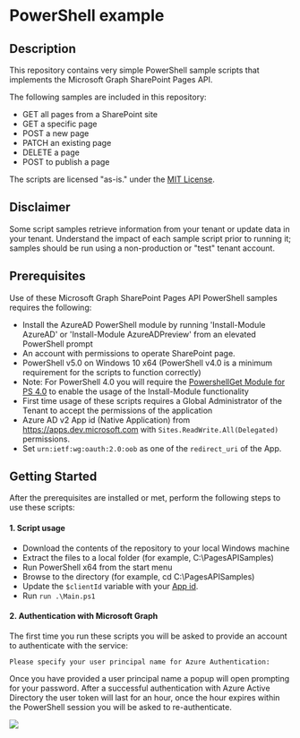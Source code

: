 # PowerShell example

## Description

This repository contains very simple PowerShell sample scripts that implements the Microsoft Graph SharePoint Pages API.

The following samples are included in this repository:

- GET all pages from a SharePoint site
- GET a specific page
- POST a new page
- PATCH an existing page
- DELETE a page
- POST to publish a page

The scripts are licensed "as-is." under the [MIT License](../../LICENSE).

## Disclaimer

Some script samples retrieve information from your tenant or update data in your tenant.  Understand the impact of each sample script prior to running it; samples should be run using a non-production or "test" tenant account.

## Prerequisites

Use of these Microsoft Graph SharePoint Pages API PowerShell samples requires the following:
* Install the AzureAD PowerShell module by running 'Install-Module AzureAD' or 'Install-Module AzureADPreview' from an elevated PowerShell prompt
* An account with permissions to operate SharePoint page.
* PowerShell v5.0 on Windows 10 x64 (PowerShell v4.0 is a minimum requirement for the scripts to function correctly)
* Note: For PowerShell 4.0 you will require the [PowershellGet Module for PS 4.0](https://www.microsoft.com/en-us/download/details.aspx?id=51451) to enable the usage of the Install-Module functionality
* First time usage of these scripts requires a Global Administrator of the Tenant to accept the permissions of the application
* Azure AD v2 App id (Native Application) from <https://apps.dev.microsoft.com> with `Sites.ReadWrite.All(Delegated)` permissions.
* Set `urn:ietf:wg:oauth:2.0:oob` as one of the `redirect_uri` of the App.

## Getting Started

After the prerequisites are installed or met, perform the following steps to use these scripts:

#### 1. Script usage

* Download the contents of the repository to your local Windows machine
* Extract the files to a local folder (for example, C:\PagesAPISamples)
* Run PowerShell x64 from the start menu
* Browse to the directory (for example, cd C:\PagesAPISamples)
* Update the `$clientId` variable with your [App id](https://apps.dev.microsoft.com).
* Run `run .\Main.ps1`

#### 2. Authentication with Microsoft Graph

The first time you run these scripts you will be asked to provide an account to authenticate with the service:
```
Please specify your user principal name for Azure Authentication:
```
Once you have provided a user principal name a popup will open prompting for your password. After a successful authentication with Azure Active Directory the user token will last for an hour, once the hour expires within the PowerShell session you will be asked to re-authenticate.

<img src="https://pnptelemetry.azurewebsites.net/sp-dev-solutions/solutions/PagesAPISolution/PowerShell" />